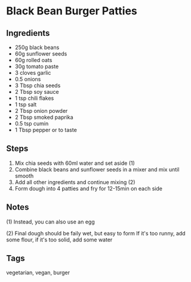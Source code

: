 # Black Bean Burger Patties

## Ingredients

* 250g black beans 
* 60g sunflower seeds
* 60g rolled oats
* 30g tomato paste
* 3 cloves garlic
* 0.5 onions
* 3 Tbsp chia seeds 
* 2 Tbsp soy sauce 
* 1 tsp chili flakes
* 1 tsp salt 
* 2 Tbsp onion powder 
* 2 Tbsp smoked paprika 
* 0.5 tsp cumin
* 1 Tbsp pepper or to taste

## Steps

1. Mix chia seeds with 60ml water and set aside (1)
2. Combine black beans and sunflower seeds in a mixer and mix until smooth
3. Add all other ingredients and continue mixing (2)
4. Form dough into 4 patties and fry for 12-15min on each side

## Notes

(1) Instead, you can also use an egg

(2) Final dough should be faily wet, but easy to form
If it's too runny, add some flour, if it's too solid, add some water

## Tags
vegetarian, vegan, burger
